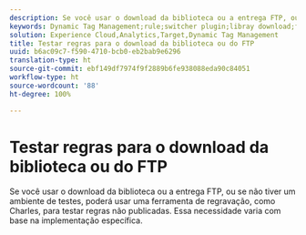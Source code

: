 ```yaml
---
description: Se você usar o download da biblioteca ou a entrega FTP, ou se não tiver um ambiente de testes, poderá usar uma ferramenta de regravação, como Charles, para testar regras não publicadas. Essa necessidade varia com base na implementação específica.
keywords: Dynamic Tag Management;rule;switcher plugin;libray download;ftp;rewrite tool;test unpublished rules;test rules;debug rule;charles
solution: Experience Cloud,Analytics,Target,Dynamic Tag Management
title: Testar regras para o download da biblioteca ou do FTP
uuid: b6ac09c7-f590-4710-bcb0-eb2bab9e6296
translation-type: ht
source-git-commit: ebf149df7974f9f2889b6fe938088eda90c84051
workflow-type: ht
source-wordcount: '88'
ht-degree: 100%

---
```



# Testar regras para o download da biblioteca ou do FTP

Se você usar o download da biblioteca ou a entrega FTP, ou se não tiver um ambiente de testes, poderá usar uma ferramenta de regravação, como Charles, para testar regras não publicadas. Essa necessidade varia com base na implementação específica.

